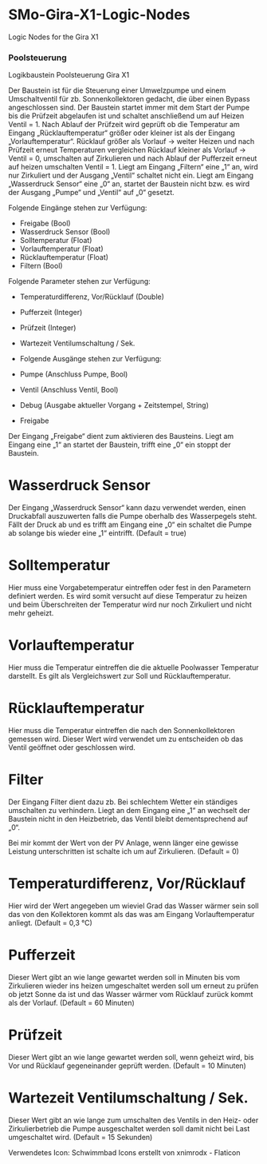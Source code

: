 # SMo-Gira-X1-Logic-Nodes
Logic Nodes for the Gira X1

### Poolsteuerung ###
Logikbaustein Poolsteuerung Gira X1

Der Baustein ist für die Steuerung einer Umwelzpumpe und einem Umschaltventil für zb. Sonnenkollektoren gedacht, die über einen Bypass angeschlossen sind.
Der Baustein startet immer mit dem Start der Pumpe bis die Prüfzeit abgelaufen ist und schaltet anschließend um auf Heizen Ventil = 1.
Nach Ablauf der Prüfzeit wird geprüft ob die Temperatur am Eingang „Rücklauftemperatur“  größer oder kleiner ist als der Eingang  „Vorlauftemperatur“.
Rücklauf größer als Vorlauf -> weiter Heizen und nach Prüfzeit erneut Temperaturen vergleichen
Rücklauf kleiner als Vorlauf -> Ventil = 0, umschalten auf Zirkulieren und nach Ablauf der Pufferzeit erneut auf heizen umschalten Ventil = 1.
Liegt am Eingang „Filtern“ eine „1“ an, wird nur Zirkuliert und der Ausgang „Ventil“ schaltet nicht ein.
Liegt am Eingang „Wasserdruck Sensor“ eine „0“ an, startet der Baustein nicht bzw. es wird der Ausgang „Pumpe“ und „Ventil“ auf „0“ gesetzt.

Folgende Eingänge stehen zur Verfügung:

- Freigabe (Bool)
- Wasserdruck Sensor (Bool)
- Solltemperatur (Float)
- Vorlauftemperatur (Float)
- Rücklauftemperatur (Float)
- Filtern (Bool)

Folgende Parameter stehen zur Verfügung:

- Temperaturdifferenz, Vor/Rücklauf (Double)
- Pufferzeit (Integer)
- Prüfzeit (Integer)
- Wartezeit Ventilumschaltung / Sek.
- Folgende Ausgänge stehen zur Verfügung:

- Pumpe (Anschluss Pumpe, Bool)
- Ventil (Anschluss Ventil, Bool)
- Debug (Ausgabe aktueller Vorgang + Zeitstempel, String)
- Freigabe 

Der Eingang „Freigabe“ dient zum aktivieren des Bausteins.
Liegt am Eingang eine „1“ an startet der Baustein, trifft eine „0“ ein stoppt der Baustein.

# Wasserdruck Sensor 
Der Eingang „Wasserdruck Sensor“ kann dazu verwendet werden, einen Druckabfall auszuwerten falls die Pumpe oberhalb des Wasserpegels steht. Fällt der Druck ab und es trifft am Eingang eine „0“ ein schaltet die Pumpe ab solange bis wieder eine „1“ eintrifft. (Default = true)

# Solltemperatur
Hier muss eine Vorgabetemperatur eintreffen oder fest in den Parametern definiert werden.
Es wird somit versucht auf diese Temperatur zu heizen und beim Überschreiten der Temperatur wird nur noch Zirkuliert und nicht mehr geheizt.

# Vorlauftemperatur
Hier muss die Temperatur eintreffen die die aktuelle Poolwasser Temperatur darstellt. Es gilt als Vergleichswert zur Soll und Rücklauftemperatur. 

# Rücklauftemperatur
Hier muss die Temperatur eintreffen die nach den Sonnenkollektoren gemessen wird. Dieser Wert wird verwendet um zu entscheiden ob das Ventil geöffnet oder geschlossen wird.

# Filter
Der Eingang Filter dient dazu zb. Bei schlechtem Wetter ein ständiges umschalten zu verhindern.
Liegt an dem Eingang eine „1“ an wechselt der Baustein nicht in den Heizbetrieb, das Ventil bleibt dementsprechend auf „0“.

Bei mir kommt der Wert von der PV Anlage, wenn länger eine gewisse Leistung unterschritten ist schalte ich um auf Zirkulieren. (Default = 0)

# Temperaturdifferenz, Vor/Rücklauf
Hier wird der Wert angegeben um wieviel Grad das Wasser wärmer sein soll das von den Kollektoren kommt als das was am Eingang Vorlauftemperatur anliegt. (Default = 0,3 °C)

# Pufferzeit
Dieser Wert gibt an wie lange gewartet werden soll in Minuten bis vom Zirkulieren wieder ins heizen umgeschaltet werden soll um erneut zu prüfen ob jetzt Sonne da ist und das Wasser wärmer vom Rücklauf zurück kommt als der Vorlauf. (Default = 60 Minuten)

# Prüfzeit
Dieser Wert gibt an wie lange gewartet werden soll, wenn geheizt wird, bis Vor und Rücklauf gegeneinander geprüft werden.
(Default = 10 Minuten)

# Wartezeit Ventilumschaltung / Sek.
Dieser Wert gibt an wie lange zum umschalten des Ventils in den Heiz- oder Zirkulierbetrieb die Pumpe ausgeschaltet werden soll damit nicht bei Last umgeschaltet wird. (Default = 15 Sekunden)

Verwendetes Icon:
Schwimmbad Icons erstellt von xnimrodx - Flaticon


